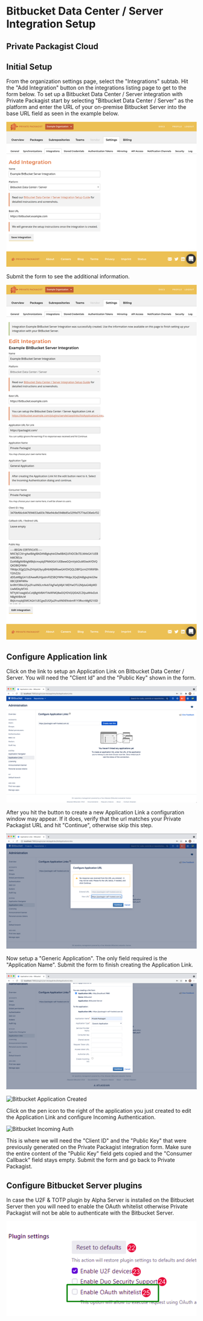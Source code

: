 # Bitbucket Data Center / Server Integration Setup
## Private Packagist Cloud

## Initial Setup

From the organization settings page, select the "Integrations" subtab. Hit the "Add Integration" button on the integrations listing page to get to the form below.
To set up a Bitbucket Data Center / Server integration with Private Packagist start by selecting "Bitbucket Data Center / Server" as the platform and enter the URL of your on-premise Bitbucket Server into the base URL field as seen in the example below.

![Packagist Setup](/Resources/public/img/docs/integration-setup/cloud/bitbucket-server-01-packagist-setup.png)

Submit the form to see the additional information.

![Packagist Form](/Resources/public/img/docs/integration-setup/cloud/bitbucket-server-02-packagist-details.png)

## Configure Application link
Click on the link to setup an Application Link on Bitbucket Data Center / Server. You will need the "Client Id" and the "Public Key" shown in the form.

![Bitbucket Configure Application Link](/Resources/public/img/docs/integration-setup/bitbucket-server-03-bitbucket-configure-application-link.png)

After you hit the button to create a new Application Link a configuration window may appear. If it does, verify that the url matches your Private Packagist URL and hit "Continue", otherwise skip this step.

![Bitbucket Invalid Url](/Resources/public/img/docs/integration-setup/bitbucket-server-04-bitbucket-invalid-url.png)

Now setup a "Generic Application". The only field required is the "Application Name". Submit the form to finish creating the Application Link.

![Bitbucket Setup Link](/Resources/public/img/docs/integration-setup/bitbucket-server-05-bitbucket-setup-link.png)

![Bitbucket Application Created](/Resources/public/img/docs/integration-setup/bitbucket-server-06-bitbucket-application-created.png)

Click on the pen icon to the right of the application you just created to edit the Application Link and configure Incoming Authentication.

![Bitbucket Incoming Auth](/Resources/public/img/docs/integration-setup/bitbucket-server-07-bitbucket-incoming-auth.png)

This is where we will need the "Client ID" and the "Public Key" that were previously generated on the Private Packagist integration form. Make sure the entire content of the "Public Key" field gets copied and the "Consumer Callback" field stays empty. Submit the form and go back to Private Packagist.

## Configure Bitbucket Server plugins

In case the U2F & TOTP plugin by Alpha Server is installed on the Bitbucket Server then you will need to enable the OAuth whitelist
otherwise Private Packagist will not be able to authenticate with the Bitbucket Server.

![Bitbucket Server TFA Configuration](/Resources/public/img/docs/integration-setup/bitbucket-server-09-tfa.png)

